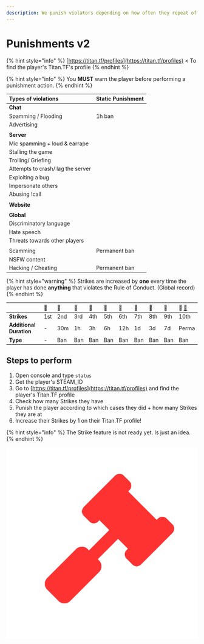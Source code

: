 ```yaml
---
description: We punish violators depending on how often they repeat offenses.
---
```


# Punishments v2



{% hint style="info" %}
[https://titan.tf/profiles](https://titan.tf/profiles) &lt; To find the player's Titan.TF's profile
{% endhint %}

{% hint style="info" %}
You **MUST** warn the player before performing a punishment action.
{% endhint %}

| Types of violations | Static Punishment |
| :--- | :--- |
| **Chat** |  |
| Spamming / Flooding | 1h ban |
| Advertising |  |
|  |  |
| **Server** |  |
| Mic spamming + loud & earrape |  |
| Stalling the game |  |
| Trolling/ Griefing |  |
| Attempts to crash/ lag the server |  |
| Exploiting a bug  |  |
| Impersonate others |  |
| Abusing !call |  |
|  |  |
| **Website** |  |
|  |  |
| **Global** |  |
| Discriminatory language |  |
| Hate speech |  |
| Threats towards other players |  |
|  |  |
| Scamming | Permanent ban |
| NSFW content |  |
| Hacking / Cheating | Permanent ban |

{% hint style="warning" %}
Strikes are increased by **one** every time the player has done **anything** that violates the Rule of Conduct. \(Global record\)
{% endhint %}

|  | 🔨 | 🔨 | 🔨 | 🔨 | 🔨 | 🔨 | 🔨 | 🔨 | 🔨 | 🔨 [🚫](https://emojikeyboard.org/copy/Prohibited_Emoji_%F0%9F%9A%AB) |
| :--- | :--- | :--- | :--- | :--- | :--- | :--- | :--- | :--- | :--- | :--- |
| **Strikes** | 1st | 2nd | 3rd | 4th | 5th | 6th | 7th | 8th | 9th | 10th |
| **Additional Duration** | - | 30m | 1h | 3h | 6h | 12h | 1d | 3d | 7d | Perma |
| **Type** | - | Ban | Ban | Ban | Ban | Ban | Ban | Ban | Ban | Ban |

## Steps to perform

1. Open console and type `status`
2. Get the player's STEAM\_ID
3. Go to [https://titan.tf/profiles](https://titan.tf/profiles) and find the player's Titan.TF profile
4. Check how many Strikes they have
5. Punish the player according to which cases they did + how many Strikes they are at
6. Increase their Strikes by 1 on their Titan.TF profile!

{% hint style="info" %}
The Strike feature is not ready yet. Is just an idea.
{% endhint %}



![](../.gitbook/assets/ban-2.png)

